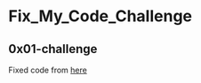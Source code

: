 # Fix_My_Code_Challenge
## 0x01-challenge
Fixed code from [here](https://github.com/holbertonschool/0x01-Fix_My_Code_Challenge)
